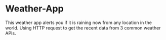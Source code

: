 # Weather-App
This weather app alerts you if it is raining now from any location in the world. Using HTTP request to get the recent data from 3 common weather APIs.
